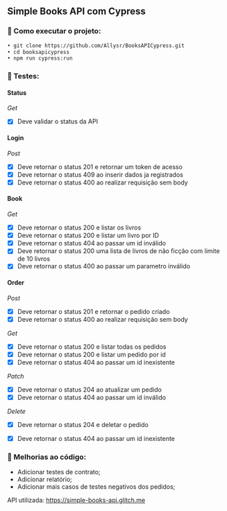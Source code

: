 ﻿## Simple Books API com Cypress

### 🔖 Como executar o projeto:

```diff
• git clone https://github.com/Allysr/BooksAPICypress.git
• cd booksapicypress
• npm run cypress:run
```

### 🔖 Testes:

#### Status

*Get* 
- [x] Deve validar o status da API

#### Login

*Post* 
- [x] Deve retornar o status 201 e retornar um token de acesso
- [x] Deve retornar o status 409 ao inserir dados ja registrados
- [x] Deve retornar o status 400 ao realizar requisição sem body

#### Book

*Get* 
- [x] Deve retornar o status 200 e listar os livros
- [x] Deve retornar o status 200 e listar um livro por ID
- [x] Deve retornar o status 404 ao passar um id inválido
- [x] Deve retornar o status 200 uma lista de livros de não ficção com limite de 10 livros
- [x] Deve retornar o status 400 ao passar um parametro inválido

####  Order

*Post*
- [x] Deve retornar o status 201 e retornar o pedido criado
- [x] Deve retornar o status 400 ao realizar requisição sem body

*Get*
- [x] Deve retornar o status 200 e listar todas os pedidos
- [x] Deve retornar o status 200 e listar um pedido por id
- [x] Deve retornar o status 404 ao passar um id inexistente
  
*Patch*
- [x] Deve retornar o status 204 ao atualizar um pedido
- [x] Deve retornar o status 404 ao passar um id inválido

*Delete*
- [x] Deve retornar o status 204 e deletar o pedido
- [x] Deve retornar o status 404 ao passar um id inexistente


### 🔖 Melhorias ao código:
- Adicionar testes de contrato;
- Adicionar relatório;
- Adicionar mais casos de testes negativos dos pedidos;

      

API utilizada: https://simple-books-api.glitch.me